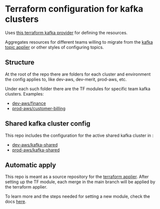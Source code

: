# Terraform configuration for kafka clusters

Uses [this terraform kafka provider](https://registry.terraform.io/providers/Mongey/kafka/latest/docs) for defining the resources.

Aggregates resources for different teams willing to migrate from the [kafka topic applier](https://github.com/utilitywarehouse/kafka-topic-applier) or other styles of configuring topics.

## Structure
At the root of the repo there are folders for each cluster and environment the config applies to, like dev-aws, dev-merit, prod-aws, etc.

Under each such folder there are the TF modules for specific team kafka clusters. 
Examples: 
- [dev-aws/finance](dev-aws/finance) 
- [prod-aws/customer-billing](prod-aws/customer-billing)

## Shared kafka cluster config

This repo includes the configuration for the active shared kafka cluster in :
- [dev-aws/kafka-shared](dev-aws/kafka-shared)
- [prod-aws/kafka-shared](prod-aws/kafka-shared)


## Automatic apply
This repo is meant as a source repository for the [terraform applier](https://github.com/utilitywarehouse/terraform-applier).
After setting up the TF module, each merge in the main branch will be applied by the terraform applier.

To learn more and the steps needed for setting a new module, check the docs [here](https://github.com/utilitywarehouse/documentation/blob/master/infra/using-terraform-applier.md).

